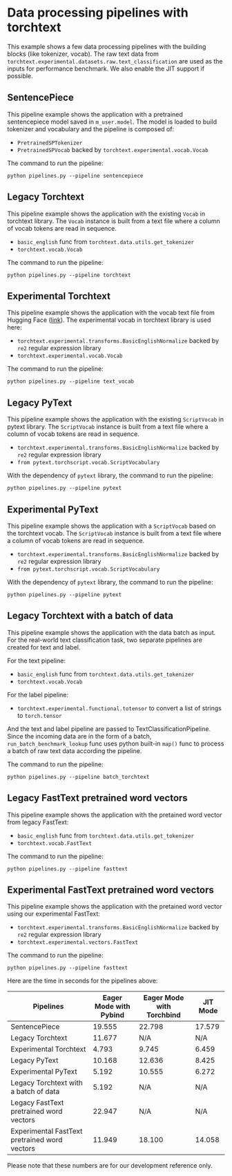 # Data processing pipelines with torchtext

This example shows a few data processing pipelines with the building blocks (like tokenizer, vocab). The raw text data from `torchtext.experimental.datasets.raw.text_classification` are used as the inputs for performance benchmark. We also enable the JIT support if possible.


## SentencePiece 

This pipeline example shows the application with a pretrained sentencepiece model saved in `m_user.model`. The model is loaded to build tokenizer and vocabulary and the pipeline is composed of:

* `PretrainedSPTokenizer`
* `PretrainedSPVocab` backed by `torchtext.experimental.vocab.Vocab`

The command to run the pipeline:

    python pipelines.py --pipeline sentencepiece


## Legacy Torchtext

This pipeline example shows the application with the existing `Vocab` in torchtext library. The `Vocab` instance is built from a text file where a column of vocab tokens are read in sequence.

* `basic_english` func from `torchtext.data.utils.get_tokenizer`
* `torchtext.vocab.Vocab`

The command to run the pipeline:

    python pipelines.py --pipeline torchtext


## Experimental Torchtext

This pipeline example shows the application with the vocab text file from Hugging Face ([link](https://s3.amazonaws.com/models.huggingface.co/bert/bert-base-uncased-vocab.txt)). The experimental vocab in torchtext library is used here:

* `torchtext.experimental.transforms.BasicEnglishNormalize` backed by `re2` regular expression library
* `torchtext.experimental.vocab.Vocab`

The command to run the pipeline:

    python pipelines.py --pipeline text_vocab 


## Legacy PyText

This pipeline example shows the application with the existing `ScriptVocab` in pytext library. The `ScriptVocab` instance is built from a text file where a column of vocab tokens are read in sequence.

* `torchtext.experimental.transforms.BasicEnglishNormalize` backed by `re2` regular expression library
* `from pytext.torchscript.vocab.ScriptVocabulary`

With the dependency of `pytext` library, the command to run the pipeline:

    python pipelines.py --pipeline pytext


## Experimental PyText

This pipeline example shows the application with a `ScriptVocab` based on the torchtext vocab. The `ScriptVocab` instance is built from a text file where a column of vocab tokens are read in sequence.

* `torchtext.experimental.transforms.BasicEnglishNormalize` backed by `re2` regular expression library
* `from pytext.torchscript.vocab.ScriptVocabulary`

With the dependency of `pytext` library, the command to run the pipeline:

    python pipelines.py --pipeline pytext


## Legacy Torchtext with a batch of data

This pipeline example shows the application with the data batch as input. For the real-world text classification task, two separate pipelines are created for text and label.

For the text pipeline:

* `basic_english` func from `torchtext.data.utils.get_tokenizer`
* `torchtext.vocab.Vocab`

For the label pipeline:

* `torchtext.experimental.functional.totensor` to convert a list of strings to `torch.tensor`

And the text and label pipeline are passed to TextClassificationPipeline. Since the incoming data are in the form of a batch, `run_batch_benchmark_lookup` func uses python built-in `map()` func to process a batch of raw text data according the pipeline.

The command to run the pipeline:

    python pipelines.py --pipeline batch_torchtext


## Legacy FastText pretrained word vectors 

This pipeline example shows the application with the pretained word vector from legacy FastText:

* `basic_english` func from `torchtext.data.utils.get_tokenizer`
* `torchtext.vocab.FastText`

The command to run the pipeline:

    python pipelines.py --pipeline fasttext 


## Experimental FastText pretrained word vectors 

This pipeline example shows the application with the pretained word vector using our experimental FastText:

* `torchtext.experimental.transforms.BasicEnglishNormalize` backed by `re2` regular expression library
* `torchtext.experimental.vectors.FastText`

The command to run the pipeline:

    python pipelines.py --pipeline fasttext 

Here are the time in seconds for the pipelines above:

Pipelines | Eager Mode with Pybind | Eager Mode with Torchbind | JIT Mode
------------ | ------------- | ------------- | -------------
SentencePiece | 19.555 | 22.798 | 17.579
Legacy Torchtext | 11.677 | N/A | N/A
Experimental Torchtext | 4.793 | 9.745 | 6.459
Legacy PyText | 10.168 | 12.636 | 8.425
Experimental PyText | 5.192 | 10.555 | 6.272 
Legacy Torchtext with a batch of data | 5.192 | N/A | N/A
Legacy FastText pretrained word vectors | 22.947 | N/A | N/A
Experimental FastText pretrained word vectors | 11.949 | 18.100 | 14.058

Please note that these numbers are for our development reference only.
